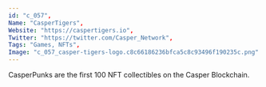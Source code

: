 ```yaml
--- 
id: "c_057", 
Name: "CasperTigers", 
Website: "https://caspertigers.io", 
Twitter: "https://twitter.com/Casper_Network", 
Tags: "Games, NFTs", 
Image: "c_057_casper-tigers-logo.c8c66186236bfca5c8c93496f190235c.png" 
--- 
```

<!--lang:en--> 
CasperPunks are the first 100 NFT collectibles on the Casper Blockchain.
<!--lang:es--] 
CasperPunks are the first 100 NFT collectibles on the Casper Blockchain.
<!--lang:de--] 
CasperPunks are the first 100 NFT collectibles on the Casper Blockchain.
<!--lang:fr--] 
CasperPunks are the first 100 NFT collectibles on the Casper Blockchain.
<!--lang:pl--] 
CasperPunks are the first 100 NFT collectibles on the Casper Blockchain.
<!--lang:pt--] 
CasperPunks are the first 100 NFT collectibles on the Casper Blockchain.
[!--lang:*--> 

